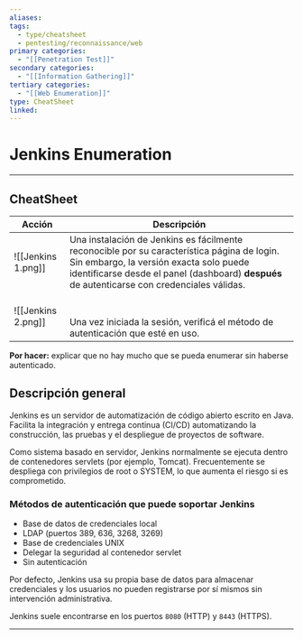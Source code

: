 ```yaml
---
aliases:
tags:
  - type/cheatsheet
  - pentesting/reconnaissance/web
primary categories:
  - "[[Penetration Test]]"
secondary categories:
  - "[[Information Gathering]]"
tertiary categories:
  - "[[Web Enumeration]]"
type: CheatSheet
linked:
---
```

# Jenkins Enumeration

***

## CheatSheet

| **Acción**         | **Descripción**                                                                                                                                                                                                                      |
| ------------------ | ------------------------------------------------------------------------------------------------------------------------------------------------------------------------------------------------------------------------------------ |
| ![[Jenkins 1.png]] | Una instalación de Jenkins es fácilmente reconocible por su característica página de login. Sin embargo, la versión exacta solo puede identificarse desde el panel (dashboard) **después** de autenticarse con credenciales válidas. |
| ![[Jenkins 2.png]] | <br><br>Una vez iniciada la sesión, verificá el método de autenticación que esté en uso.                                                                                                                                             |

**Por hacer:** explicar que no hay mucho que se pueda enumerar sin haberse autenticado.

## Descripción general

Jenkins es un servidor de automatización de código abierto escrito en Java. Facilita la integración y entrega continua (CI/CD) automatizando la construcción, las pruebas y el despliegue de proyectos de software.

Como sistema basado en servidor, Jenkins normalmente se ejecuta dentro de contenedores servlets (por ejemplo, Tomcat). Frecuentemente se despliega con privilegios de root o SYSTEM, lo que aumenta el riesgo si es comprometido.

### Métodos de autenticación que puede soportar Jenkins

- Base de datos de credenciales local
- LDAP (puertos 389, 636, 3268, 3269)
- Base de credenciales UNIX
- Delegar la seguridad al contenedor servlet
- Sin autenticación

Por defecto, Jenkins usa su propia base de datos para almacenar credenciales y los usuarios no pueden registrarse por sí mismos sin intervención administrativa.

Jenkins suele encontrarse en los puertos `8080` (HTTP) y `8443` (HTTPS).

---

